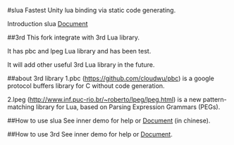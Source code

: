 #slua
Fastest Unity lua binding via static code generating.

Introduction slua [Document](slua_README.md)

##3rd
This fork integrate with 3rd Lua library.

It has pbc and lpeg Lua library and has been test.

It will add other useful 3rd Lua library in the future.

##about 3rd library
1.pbc (https://github.com/cloudwu/pbc) is a google protocol buffers library for C without code generation.

2.lpeg (http://www.inf.puc-rio.br/~roberto/lpeg/lpeg.html) is a new pattern-matching library for Lua, based on Parsing Expression Grammars (PEGs).

##How to use slua
See inner demo for help or [Document](doc.md) (in chinese).

##How to use 3rd
See inner demo for help or [Document](doc_3rd.md).

